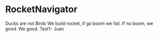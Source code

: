 ﻿# RocketNavigator
Ducks are not Birds
We build rocket, if go boom we fail. If no boom, we good. We good.
Test1- Juan 